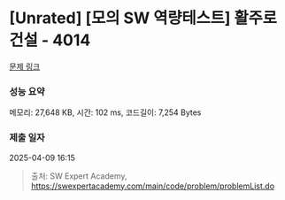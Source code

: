 # [Unrated] [모의 SW 역량테스트] 활주로 건설 - 4014 

[문제 링크](https://swexpertacademy.com/main/code/problem/problemDetail.do?contestProbId=AWIeW7FakkUDFAVH) 

### 성능 요약

메모리: 27,648 KB, 시간: 102 ms, 코드길이: 7,254 Bytes

### 제출 일자

2025-04-09 16:15



> 출처: SW Expert Academy, https://swexpertacademy.com/main/code/problem/problemList.do